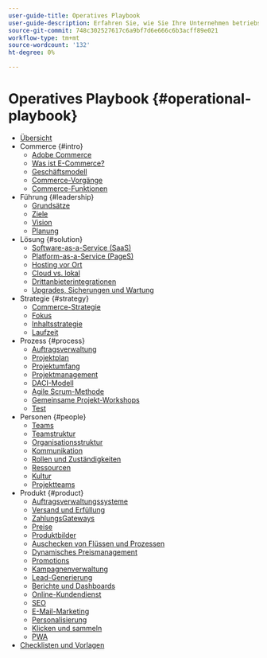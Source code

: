 ```yaml
---
user-guide-title: Operatives Playbook
user-guide-description: Erfahren Sie, wie Sie Ihre Unternehmen betriebsbereit für die Ausführung einer erfolgreichen E-Commerce-Site machen.
source-git-commit: 748c302527617c6a9bf7d6e666c6b3acff89e021
workflow-type: tm+mt
source-wordcount: '132'
ht-degree: 0%

---
```



# Operatives Playbook {#operational-playbook}

- [Übersicht](overview.md)
- Commerce {#intro}
   - [Adobe Commerce](intro/commerce.md)
   - [Was ist E-Commerce?](intro/ecommerce.md)
   - [Geschäftsmodell](intro/business-model.md)
   - [Commerce-Vorgänge](intro/operations.md)
   - [Commerce-Funktionen](intro/features.md)
- Führung {#leadership}
   - [Grundsätze](leadership/principles.md)
   - [Ziele](leadership/goals.md)
   - [Vision](leadership/vision.md)
   - [Planung](leadership/planning.md)
- Lösung {#solution}
   - [Software-as-a-Service (SaaS)](solution/software-service.md)
   - [Platform-as-a-Service (PageS)](solution/platform-service.md)
   - [Hosting vor Ort](solution/on-premises.md)
   - [Cloud vs. lokal](solution/hosting-comparison.md)
   - [Drittanbieterintegrationen](solution/integrations.md)
   - [Upgrades, Sicherungen und Wartung](solution/maintenance.md)
- Strategie {#strategy}
   - [Commerce-Strategie](strategy/commerce.md)
   - [Fokus](strategy/focus.md)
   - [Inhaltsstrategie](strategy/content.md)
   - [Laufzeit](strategy/maturity.md)
- Prozess {#process}
   - [Auftragsverwaltung](process/order-management.md)
   - [Projektplan](process/project-plan.md)
   - [Projektumfang](process/project-scope.md)
   - [Projektmanagement](process/project-management.md)
   - [DACI-Modell](process/project-management-framework.md)
   - [Agile Scrum-Methode](process/agile-scrum.md)
   - [Gemeinsame Projekt-Workshops](process/project-workshops.md)
   - [Test](process/testing.md)
- Personen {#people}
   - [Teams](people/teams.md)
   - [Teamstruktur](people/team-structure.md)
   - [Organisationsstruktur](people/organizational-structure.md)
   - [Kommunikation](people/communication.md)
   - [Rollen und Zuständigkeiten](people/roles-responsibilities.md)
   - [Ressourcen](people/resources.md)
   - [Kultur](people/culture.md)
   - [Projektteams](people/project-teams.md)
- Produkt {#product}
   - [Auftragsverwaltungssysteme](product/order-management-systems.md)
   - [Versand und Erfüllung](product/shipping-fulfillment.md)
   - [ZahlungsGateways](product/payment-gateways.md)
   - [Preise](product/pricing.md)
   - [Produktbilder](product/images.md)
   - [Auschecken von Flüssen und Prozessen](product/checkout.md)
   - [Dynamisches Preismanagement](product/dynamic-pricing.md)
   - [Promotions](product/promotions.md)
   - [Kampagnenverwaltung](product/campaign-management.md)
   - [Lead-Generierung](product/lead-generation.md)
   - [Berichte und Dashboards](product/reporting.md)
   - [Online-Kundendienst](product/customer-service.md)
   - [SEO](product/search-engine-optimization.md)
   - [E-Mail-Marketing](product/marketing.md)
   - [Personalisierung](product/personalization.md)
   - [Klicken und sammeln](product/click-collect.md)
   - [PWA](product/progressive-web-app.md)
- [Checklisten und Vorlagen](checklists-templates/home.md)
